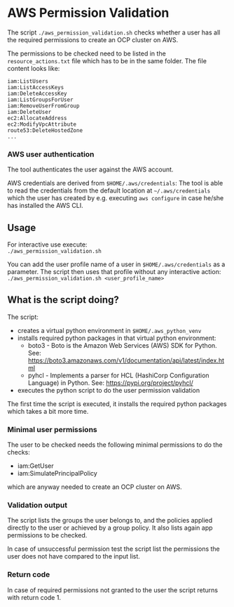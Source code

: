 # AWS Permission Validation

The script `./aws_permission_validation.sh` checks whether a user has all the required permissions to create an OCP cluster on AWS.

The permissions to be checked need to be listed in the `resource_actions.txt` file which has to be in the same folder. The file content 
looks like:

```
iam:ListUsers
iam:ListAccessKeys
iam:DeleteAccessKey
iam:ListGroupsForUser
iam:RemoveUserFromGroup
iam:DeleteUser
ec2:AllocateAddress
ec2:ModifyVpcAttribute
route53:DeleteHostedZone
...
```

### AWS user authentication
The tool authenticates the user against the AWS account.  

AWS credentials are derived from `$HOME/.aws/credentials`: 
The tool is able to read the credentials from the default location at `~/.aws/credentials` which the user has created by e.g. executing `aws configure` in case he/she has installed the AWS CLI. 


## Usage
For interactive use execute:  
`./aws_permission_validation.sh`  

You can add the user profile name of a user in `$HOME/.aws/credentials` as a parameter. The script then uses that profile without any interactive action:   
`./aws_permission_validation.sh <user_profile_name>`

## What is the script doing?
The script:
- creates a virtual python environment in  `$HOME/.aws_python_venv`
- installs required python packages in that virtual python environment: 
   - boto3  -  Boto is the Amazon Web Services (AWS) SDK for Python. See: https://boto3.amazonaws.com/v1/documentation/api/latest/index.html
   - pyhcl  -  Implements a parser for HCL (HashiCorp Configuration Language) in Python. See: https://pypi.org/project/pyhcl/
- executes the python script to do the user permission validation

The first time the script is executed, it installs the required python packages which takes a bit more time.

### Minimal user permissions

The user to be checked needs the following minimal permissions to do the checks:  
- iam:GetUser  
- iam:SimulatePrincipalPolicy  

which are anyway needed to create an OCP cluster on AWS.  

### Validation output

The script lists the groups the user belongs to, and the policies applied directly to the user or achieved by a group policy. It also lists again app permissions to be checked.

In case of unsuccessful permission test the script list the permissions the user does not have compared to the input list. 

### Return code

In case of required permissions not granted to the user the script returns 
with return code 1.

